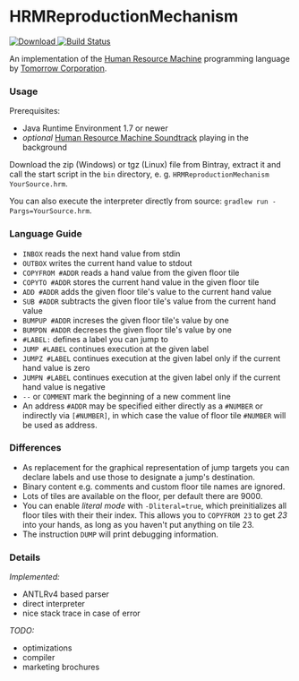 # HRMReproductionMechanism

[ ![Download](https://api.bintray.com/packages/oreissig/maven/HRMReproductionMechanism/images/download.svg) ](https://bintray.com/oreissig/maven/HRMReproductionMechanism/_latestVersion)
[![Build Status](https://travis-ci.org/oreissig/HRMReproductionMechanism.svg)](https://travis-ci.org/oreissig/HRMReproductionMechanism)

An implementation of the [Human Resource Machine](http://tomorrowcorporation.com/humanresourcemachine) programming language by [Tomorrow Corporation](http://tomorrowcorporation.com).

### Usage

Prerequisites:
* Java Runtime Environment 1.7 or newer
* *optional* [Human Resource Machine Soundtrack](http://tomorrowcorporation.com/human-resource-machine-soundtrack) playing in the background

Download the zip (Windows) or tgz (Linux) file from Bintray, extract it and call the start script in the `bin` directory, e. g. `HRMReproductionMechanism YourSource.hrm`.

You can also execute the interpreter directly from source: `gradlew run -Pargs=YourSource.hrm`.

### Language Guide

* `INBOX` reads the next hand value from stdin
* `OUTBOX` writes the current hand value to stdout
* `COPYFROM #ADDR` reads a hand value from the given floor tile
* `COPYTO #ADDR` stores the current hand value in the given floor tile
* `ADD #ADDR` adds the given floor tile's value to the current hand value
* `SUB #ADDR` subtracts the given floor tile's value from the current hand value
* `BUMPUP #ADDR` increses the given floor tile's value by one
* `BUMPDN #ADDR` decreses the given floor tile's value by one
* `#LABEL:` defines a label you can jump to
* `JUMP #LABEL` continues execution at the given label
* `JUMPZ #LABEL` continues execution at the given label only if the current hand value is zero
* `JUMPN #LABEL` continues execution at the given label only if the current hand value is negative
* `--` or `COMMENT` mark the beginning of a new comment line
* An address `#ADDR` may be specified either directly as a `#NUMBER` or indirectly via `[#NUMBER]`, in which case the value of floor tile `#NUMBER` will be used as address.

### Differences

* As replacement for the graphical representation of jump targets you can declare labels and use those to designate a jump's destination.
* Binary content e.g. comments and custom floor tile names are ignored.
* Lots of tiles are available on the floor, per default there are 9000.
* You can enable _literal mode_ with `-Dliteral=true`, which preinitializes all floor tiles with their their index. This allows you to `COPYFROM 23` to get _23_ into your hands, as long as you haven't put anything on tile 23.
* The instruction `DUMP` will print debugging information.

### Details

_Implemented:_
* ANTLRv4 based parser
* direct interpreter
* nice stack trace in case of error

_TODO:_
* optimizations
* compiler
* marketing brochures
